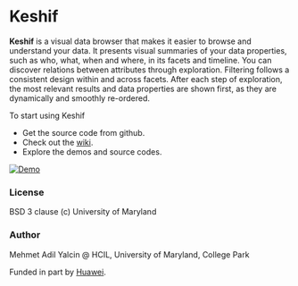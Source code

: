 Keshif
======

**Keshif** is a visual data browser that makes it easier to browse and understand your data. It presents visual summaries of your data properties, such as who, what, when and where, in its facets and timeline. You can discover relations between attributes through exploration. Filtering follows a consistent design within and across facets. After each step of exploration, the most relevant results and data properties are shown first, as they are dynamically and smoothly re-ordered.

To start using Keshif
* Get the source code from github.
* Check out the [wiki](https://github.com/adilyalcin/Keshif/wiki).
* Explore the demos and source codes.

[![Demo](https://github.com/adilyalcin/Keshif/blob/master/demo/demo_img/demo.png)](http://adilyalcin.github.io/Keshif/demo/demo.html)

### License

BSD 3 clause (c) University of Maryland

### Author

Mehmet Adil Yalcin @ HCIL, University of Maryland, College Park

Funded in part by <a href="http://www.huawei.com">Huawei</a>.

